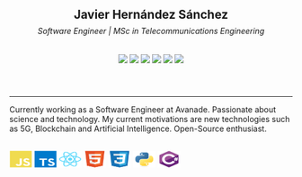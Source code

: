 <header> 
    <h2 style="padding-bottom:0px; margin-bottom:0px">Javier Hernández Sánchez</h2>
    <h6 style="padding-top:0px; margin-top:8px">Software Engineer | MSc in Telecommunications Engineering</h6>
    <a href="https://www.youtube.com/channel/UC11GWRix-p7YCg8JBC31YgA" target="_blank" style="text-decoration: none;">
        <img src="https://img.shields.io/badge/YouTube-D10808?style=for-the-badge&logo=youtube&logoColor=white" target="_blank">
    </a>
    <a href="https://www.linkedin.com/in/javierhersan" target="_blank" style="text-decoration: none;">
        <img src="https://img.shields.io/badge/-LinkedIn-%230077B5?style=for-the-badge&logo=linkedin&logoColor=white" target="_blank">
    </a> 
    <a href="https://github.com/javierhersan" target="_blank" style="text-decoration: none;">
        <img src="https://img.shields.io/badge/GitHub-100000?style=for-the-badge&logo=github&logoColor=white" target="_blank">
    </a> 
    <a href = "mailto:javier.hernandezsanchez@outlook.com" style="text-decoration: none;">
        <img src="https://img.shields.io/badge/Gmail-d93e29?style=for-the-badge&logo=gmail&logoColor=white" target="_blank">
    </a>
    <a href = "" style="text-decoration: none;">
        <img src="https://img.shields.io/badge/Bitcoin-orange?style=for-the-badge&logo=bitcoin&logoColor=white" target="_blank">
    </a>
    <a href = "" style="text-decoration: none;">
        <img src="https://img.shields.io/badge/Ethereum-3C3C3D?style=for-the-badge&logo=Ethereum&logoColor=white" target="_blank">
    </a>
</header>

---

Currently working as a Software Engineer at Avanade. Passionate about science and technology. My current motivations are new technologies such as 5G, Blockchain and Artificial Intelligence. Open-Source enthusiast.

<div style="display: inline_block"><br>
  <img align="center" alt="Rafa-Js" height="30" width="40" src="https://raw.githubusercontent.com/devicons/devicon/master/icons/javascript/javascript-plain.svg">
  <img align="center" alt="Rafa-Ts" height="30" width="40" src="https://raw.githubusercontent.com/devicons/devicon/master/icons/typescript/typescript-plain.svg">
  <img align="center" alt="Rafa-React" height="30" width="40" src="https://raw.githubusercontent.com/devicons/devicon/master/icons/react/react-original.svg">
  <img align="center" alt="Rafa-HTML" height="30" width="40" src="https://raw.githubusercontent.com/devicons/devicon/master/icons/html5/html5-original.svg">
  <img align="center" alt="Rafa-CSS" height="30" width="40" src="https://raw.githubusercontent.com/devicons/devicon/master/icons/css3/css3-original.svg">
  <img align="center" alt="Rafa-Python" height="30" width="40" src="https://raw.githubusercontent.com/devicons/devicon/master/icons/python/python-original.svg">
  <img align="center" alt="Rafa-Csharp" height="30" width="40" src="https://raw.githubusercontent.com/devicons/devicon/master/icons/csharp/csharp-original.svg">
</div>
